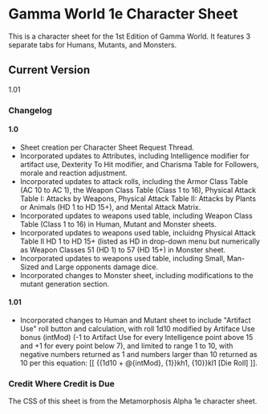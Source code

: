 # Gamma World 1e Character Sheet

This is a character sheet for the 1st Edition of Gamma World.  It features 3 separate tabs for Humans, Mutants, and Monsters.

## Current Version
1.01

### Changelog

#### 1.0
* Sheet creation per Character Sheet Request Thread.
* Incorporated updates to Attributes, including Intelligence modifier for artifact use, Dexterity To Hit modifier, and Charisma Table for Followers, morale and reaction adjustment.
* Incorporated updates to attack rolls, including the Armor Class Table (AC 10 to AC 1), the Weapon Class Table (Class 1 to 16), Physical Attack Table I: Attacks by Weapons, Physical Attack Table II: Attacks by Plants or Animals (HD 1 to HD 15+), and Mental Attack Matrix.
* Incorporated updates to weapons used table, including Weapon Class Table (Class 1 to 16) in Human, Mutant and Monster sheets.
* Incorporated updates to weapons used table, incluidng Physical Attack Table II HD 1 to HD 15+ (listed as HD in drop-down menu but numerically as Weapon Classes 51 (HD 1) to 57 (HD 15+) in Monster sheet.
* Incorporated updates to weapons used table, including Small, Man-Sized and Large opponents damage dice.
* Incorporated changes to Monster sheet, including modifications to the mutant generation section.

#### 1.01
* Incorporated changes to Human and Mutant sheet to include "Artifact Use" roll button and calculation, with roll 1d10 modified by Artiface Use bonus (intMod) (-1 to Artifact Use for every Intelligence point above 15 and +1 for every point below 7), and limited to range 1 to 10, with negative numbers returned as 1 and numbers larger than 10 returned as 10 per this equation: [[ {{1d10 + @{intMod}, {1}}kh1, {10}}kl1 [Die Roll] ]].


### Credit Where Credit is Due
The CSS of this sheet is from the Metamorphosis Alpha 1e character sheet.
